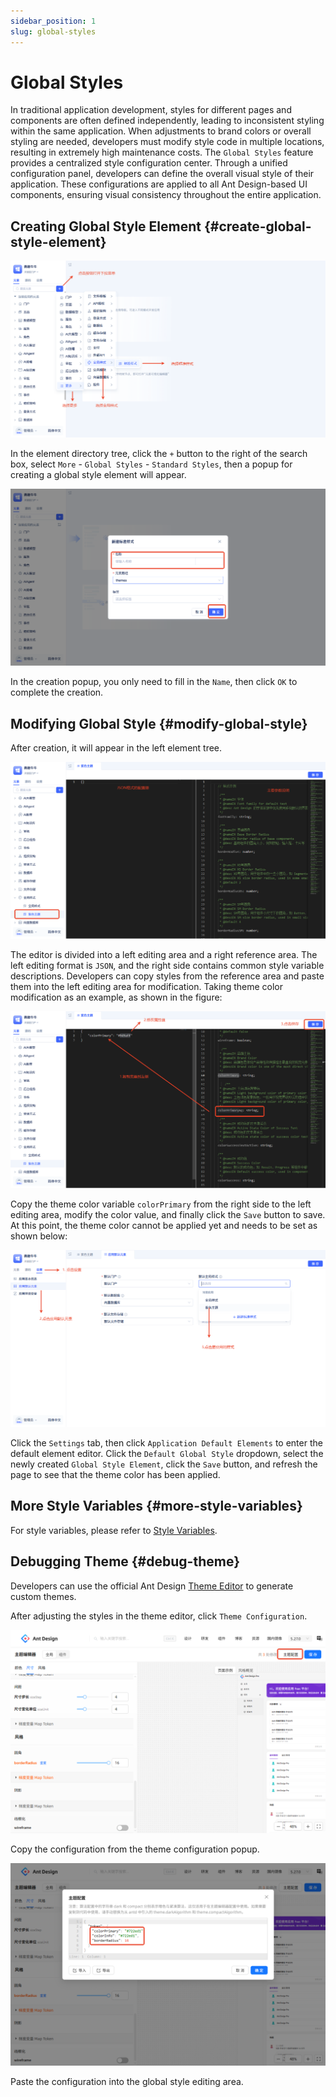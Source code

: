 ```yaml
---
sidebar_position: 1
slug: global-styles
---
```


# Global Styles
In traditional application development, styles for different pages and components are often defined independently, leading to inconsistent styling within the same application. When adjustments to brand colors or overall styling are needed, developers must modify style code in multiple locations, resulting in extremely high maintenance costs. The `Global Styles` feature provides a centralized style configuration center. Through a unified configuration panel, developers can define the overall visual style of their application. These configurations are applied to all Ant Design-based UI components, ensuring visual consistency throughout the entire application.

## Creating Global Style Element {#create-global-style-element}
![Create](./img/1/create.png)

In the element directory tree, click the `+` button to the right of the search box, select `More` - `Global Styles` - `Standard Styles`, then a popup for creating a global style element will appear.

![Popup](./img/1/popup.png)

In the creation popup, you only need to fill in the `Name`, then click `OK` to complete the creation.

## Modifying Global Style {#modify-global-style}
After creation, it will appear in the left element tree.

![Editor](./img/1/editor.png)

The editor is divided into a left editing area and a right reference area. The left editing format is `JSON`, and the right side contains common style variable descriptions. Developers can copy styles from the reference area and paste them into the left editing area for modification. Taking theme color modification as an example, as shown in the figure:

![Modify](./img/1/modify.png)

Copy the theme color variable `colorPrimary` from the right side to the left editing area, modify the color value, and finally click the `Save` button to save. At this point, the theme color cannot be applied yet and needs to be set as shown below:

![Usage](./img/1/usage.png)

Click the `Settings` tab, then click `Application Default Elements` to enter the default element editor. Click the `Default Global Style` dropdown, select the newly created `Global Style Element`, click the `Save` button, and refresh the page to see that the theme color has been applied.

## More Style Variables {#more-style-variables}
For style variables, please refer to [Style Variables](https://ant.design/docs/react/customize-theme-cn#seedtoken).

## Debugging Theme {#debug-theme}
Developers can use the official Ant Design [Theme Editor](https://ant.design/theme-editor-cn) to generate custom themes.

After adjusting the styles in the theme editor, click `Theme Configuration`.

![Style Editor](./img/1/style-editor.png)

Copy the configuration from the theme configuration popup.

![Editor Configuration](./img/1/editor-configuration.png)

Paste the configuration into the global style editing area.